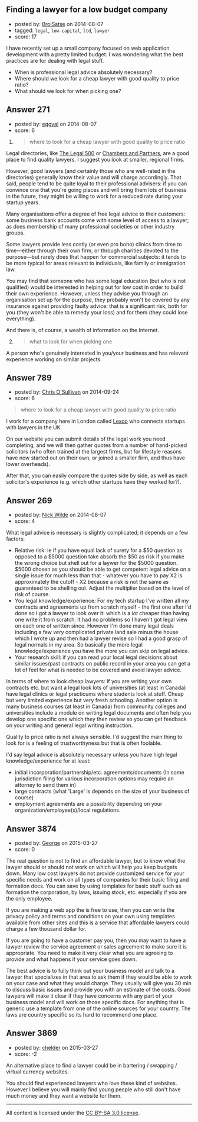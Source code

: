 ## Finding a lawyer for a low budget company

- posted by: [BroiSatse](https://stackexchange.com/users/2706802/broisatse) on 2014-08-07
- tagged: `legal`, `low-capital`, `ltd`, `lawyer`
- score: 17

I have recently set up a small company focused on web application development with a pretty limited budget. I was wondering what the best practices are for dealing with legal stuff.

 - When is professional legal advice absolutely necessary?
 - Where should we look for a cheap lawyer with good quality to price ratio?
 - What should we look for when picking one?



## Answer 271

- posted by: [eggyal](https://stackexchange.com/users/310184/eggyal) on 2014-08-07
- score: 6

1. > where to look for a cheap lawyer with good quality to price ratio

 Legal directories, like [The Legal 500](http://www.legal500.com/) or [Chambers and Partners](http://www.chambersandpartners.com/), are a good place to find quality lawyers.  I suggest you look at smaller, regional firms.

 However, good lawyers (and certainly those who are well-rated in the directories) generally  know their value and will charge accordingly.  That said, people tend to be quite loyal to their professional advisers: if you can convince one that you're going places and will bring them lots of business in the future, they might be willing to work for a reduced rate during your startup years.

 Many organisations offer a degree of free legal advice to their customers: some business bank accounts come with some level of access to a lawyer; as does membership of many professional societies or other industry groups.

 Some lawyers provide less costly (or even pro bono) clinics from time to time&mdash;either through their own firm, or through charities devoted to the purpose&mdash;but rarely does that happen for commercial subjects: it tends to be more typical for areas relevant to individuals, like family or immigration law.

 You may find that someone who has some legal education (but who is not qualified) would be interested in helping out for low cost in order to build their own experience.  However, unless they advise you through an organisation set up for the purpose, they probably won't be covered by any insurance against providing faulty advice: that is a significant risk, both for you (they won't be able to remedy your loss) and for them (they could lose everything).

 And there is, of course, a wealth of information on the Internet.

2. > what to look for when picking one

 A person who's genuinely interested in you/your business and has relevant experience working on similar projects.


## Answer 789

- posted by: [Chris O'Sullivan](https://stackexchange.com/users/49793/chris-o-sullivan) on 2014-09-24
- score: 6

<blockquote>
  <p>where to look for a cheap lawyer with good quality to price ratio</p>
</blockquote>

<p>I work for a company here in London called <a href="https://www.lexoo.co.uk" rel="nofollow">Lexoo</a> who connects startups with lawyers in the UK. </p>

<p>On our website you can submit details of the legal work you need completing, and we will then gather quotes from a number of hand-picked solicitors (who often trained at the largest firms, but for lifestyle reasons have now started out on their own, or joined a smaller firm, and thus have lower overheads). </p>

<p>After that, you can easily compare the quotes side by side, as well as each solicitor's experience (e.g. which other startups have they worked for?).</p>



## Answer 269

- posted by: [Nick Wilde](https://stackexchange.com/users/454046/nick-wilde) on 2014-08-07
- score: 4

What legal advice is necessary is slightly complicated; it depends on a few factors:

- Relative risk: ie if you have equal lack of surety for a $50 question as opposed to a $5000 question take absorb the $50 as risk if you make the wrong choice but shell out for a laywer for the $5000 question. $5000 chosen as you should be able to get competent legal advice on a single issue for much less than that - whatever you have to pay X2 is approximately the cutoff - X2 because a risk is not the same as guaranteed to be shelling out. Adjust the multiplier based on the level of risk of course.
- You legal knowledge/experience: For my tech startup I've written all my contracts and agreements up from scratch myself - the first one after I'd done so I got a lawyer to look over it: which is a *lot* cheaper than having one write it from scratch. It had no problems so I haven't got legal view on each one of written since. However I'm done many legal deals including a few *very* complicated private land sale minus the house which I wrote up and then had a lawyer revise so I had a good grasp of legal normals in my area. So basically the more legal knowledge/experience you have the more you can skip on legal advice.
- Your research skill: if you can read your local legal decisions about similar issues/past contracts on public record in your area you can get a lot of feel for what is needed to be covered and avoid lawyer advice.

In terms of where to look cheap lawyers: If you are writing your own contracts etc. but want a legal look lots of universities (at least in Canada) have legal clinics or legal practicums where students look at stuff. Cheap but very limited experience but very fresh schooling. Another option is many business courses (at least in Canada) from community colleges and universities include a module on writing legal documents and often help you develop one specific one which they then review so you can get feedback on your writing and general legal writing instruction.

Quality to price ratio is not always sensible. I'd suggest the main thing to look for is a feeling of trustworthyness but that is often foolable.

I'd say legal advice is absolutely necessary unless you have high legal knowledge/experience for at least:
- initial incorporation/partnership/etc. agreements/documents (In some jurisdiction filing for various incorporation options may require an attorney to send them in)
- large contracts (what 'Large' is depends on the size of your business of course)
- employment agreements are a possibility depending on your organization/employee(s)/local regulations.


## Answer 3874

- posted by: [George](https://stackexchange.com/users/3516499/george) on 2015-03-27
- score: 0

The real question is not to find an affordable lawyer, but to know what the lawyer should or should not work on which will help you keep budgets down.  Many low cost lawyers do not provide customized service for your specific needs and work on all types of companies for their basic filing and formation docs.  You can save by using templates for basic stuff such as formation the corporation, by laws, issuing stock, etc. especially if you are the only employee.

If you are making a web app the is free to use, then you can write the privacy policy and terms and conditions on your own using templates available from other sites and this is a service that affordable lawyers could charge a few thousand dollar for.

If you are going to have a customer pay you, then you may want to have a lawyer review the service agreement or sales agreement to make sure it is appropriate.  You need to make it very clear what you are agreeing to provide and what happens if your service goes down.

The best advice is to fully think out your business model and talk to a lawyer that specializes in that area to ask them if they would be able to work on your case and what they would charge.  They usually will give you 30 min to discuss basic issues and provide you with an estimate of the costs.  Good lawyers will make it clear if they have concerns with any part of your business model and will work on those specific docs.  For anything that is generic use a template from one of the online sources for your country.  The laws are country specific so its hard to recommend one place.


## Answer 3869

- posted by: [chelder](https://stackexchange.com/users/1234525/chelder) on 2015-03-27
- score: -2

An alternative place to find a lawyer could be in bartering / swapping / virtual currency websites. 

You should find experienced lawyers who love these kind of websites. However I believe you will mainly find young people who still don't have much money and they want a website for them.



---

All content is licensed under the [CC BY-SA 3.0 license](https://creativecommons.org/licenses/by-sa/3.0/).
